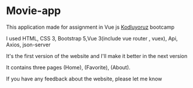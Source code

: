 # Movie-app

This application made for assignment in Vue js [Kodluyoruz](https://www.kodluyoruz.org/bootcamp/istanbul-uygulamali-vue-js-bootcamp/) bootcamp  

I used HTML, CSS 3, Bootstrap 5,Vue 3(include vue router , vuex), Api, Axios, json-server 

It's the first version of the website and I'll make it better in the next version

It contains three pages (Home), (Favorite), (About).

If you have any feedback about the website, please let me know
